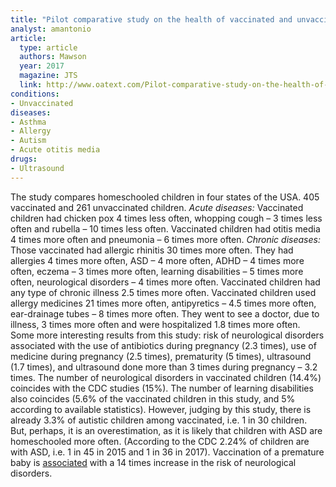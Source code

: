 ```yaml
---
title: "Pilot comparative study on the health of vaccinated and unvaccinated 6- to 12-year old U.S. children"
analyst: amantonio
article:
  type: article
  authors: Mawson
  year: 2017
  magazine: JTS
  link: http://www.oatext.com/Pilot-comparative-study-on-the-health-of-vaccinated-and-unvaccinated-6-to-12-year-old-US-children.php
conditions:
- Unvaccinated
diseases:
- Asthma
- Allergy
- Autism
- Acute otitis media
drugs:
- Ultrasound
---
```


The study compares homeschooled children in four states of the USA. 405 vaccinated and 261 unvaccinated children.
*Acute diseases:*
Vaccinated children had chicken pox 4 times less often, whopping cough – 3 times less often and rubella – 10 times less often.
Vaccinated children had otitis media 4 times more often and pneumonia – 6 times more often.
*Chronic diseases:*
Those vaccinated had allergic rhinitis 30 times more often. They had allergies 4 times more often, ASD – 4 more often, ADHD – 4 times more often, eczema – 3 times more often, learning disabilities – 5 times more often, neurological disorders – 4 times more often. Vaccinated children had any type of chronic illness 2.5 times more often.
Vaccinated children used allergy medicines 21 times more often, antipyretics – 4.5 times more often, ear-drainage tubes – 8 times more often. They went to see a doctor, due to illness, 3 times more often and were hospitalized 1.8 times more often.
Some more interesting results from this study: risk of neurological disorders associated with the use of antibiotics during pregnancy (2.3 times), use of medicine during pregnancy (2.5 times), prematurity (5 times), ultrasound (1.7 times), and ultrasound done more than 3 times during pregnancy – 3.2 times.
The number of neurological disorders in vaccinated children (14.4%) coincides with the CDC studies (15%). The number of learning disabilities also coincides (5.6% of the vaccinated children in this study, and 5% according to available statistics).
However, judging by this study, there is already 3.3% of autistic children among vaccinated, i.e. 1 in 30 children. But, perhaps, it is an overestimation, as it is likely that children with ASD are homeschooled more often. (According to the CDC 2.24% of children are with ASD, i.e. 1 in 45 in 2015 and 1 in 36 in 2017).
Vaccination of a premature baby is [associated](https://www.oatext.com/Preterm-birth-vaccination-and-neurodevelopmental-disorders-a-cross-sectional-study-of-6-to-12-year-old-vaccinated-and-unvaccinated-children.php) with a 14 times increase in the risk of neurological disorders.
